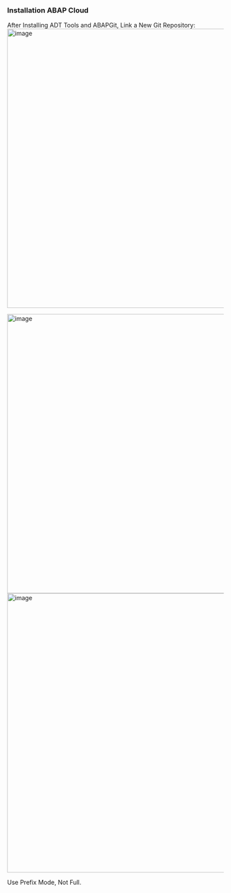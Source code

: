 ### Installation ABAP Cloud
After Installing ADT Tools and ABAPGit, Link a New Git Repository:
<img width="650" alt="image" src="https://github.com/abap2UI5/abap2UI5-documentation/assets/102328295/f189d6d5-dc04-4d32-92e5-42489a490541">

<img width="650" alt="image" src="https://github.com/abap2UI5/abap2UI5-documentation/assets/102328295/d3fd6b41-7f03-480d-8046-ca74e77f8985">

<img width="650" alt="image" src="https://github.com/abap2UI5/abap2UI5-documentation/assets/102328295/22cba5ba-959f-4bd4-ae00-a35297dacd97">

Use Prefix Mode, Not Full.
